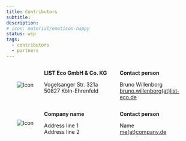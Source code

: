 ```yaml
---
title: Contributors
subtitle:
description:
# icon: material/emoticon-happy
status: wip
tags:
  - contributors
  - partners
---
```


<div style="display: table; width: 100%;">

  <div style="display: table-row;">
    <div style="display: table-cell; text-align: center; vertical-align: middle; width: 20%;">
      <!-- Replace with your icon -->
      <img src="../assets/List_Eco_Farbe_sRGB.png" alt="Icon" style="max-width: 100px;">
    </div>
    <div style="display: table-cell; text-align: left; vertical-align: top; width: 40%;">
      <!-- Replace with your text -->
      <p>
        <b>LIST Eco GmbH & Co. KG</b>
      </p>
      <p>
        Vogelsanger Str. 321a</br>
        50827 Köln-Ehrenfeld
      </p>
    </div>
    <div style="display: table-cell; text-align: left; vertical-align: top; width: 40%;">
      <!-- Replace with your text -->
      <p><b>Contact person</b></p>
      <p>
        Bruno Willenborg</br>
        <a href="mailto:bruno.willenborg(at)list-eco.de">bruno.willenborg(at)list-eco.de</a>
      </p>
    </div>
  </div>

  <div style="display: table-row;">
    <div style="display: table-cell; text-align: center; vertical-align: middle; width: 20%;">
      <!-- Replace with your icon -->
      <img src="../assets/List_Eco_Farbe_sRGB.png" alt="Icon" style="max-width: 100px;">
    </div>
    <div style="display: table-cell; text-align: left; vertical-align: top; width: 40%;">
      <!-- Replace with your text -->
      <p>
        <b>Company name</b>
      </p>
      <p>
         Address line 1</br>
         Address line 2
      </p>
    </div>
    <div style="display: table-cell; text-align: left; vertical-align: top; width: 40%;">
      <!-- Replace with your text -->
      <p>
        <b>Contact person</b>
      </p>
      <p>
        Name</br>
        <a href="mailto:me(at)company.de">me(at)company.de</a>
      </p>
    </div>
  </div>

</div>
